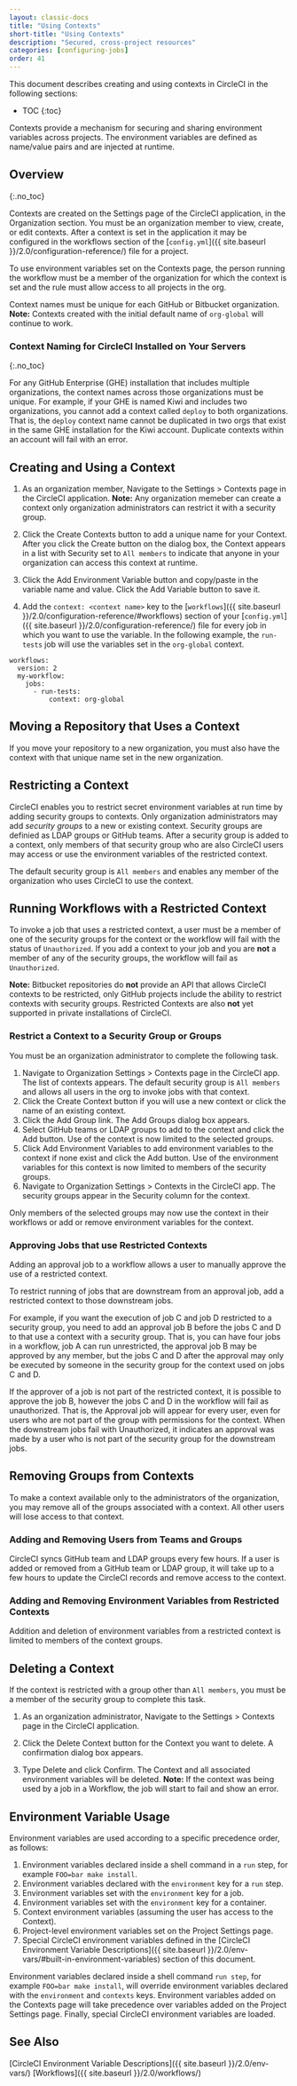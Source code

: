 ```yaml
---
layout: classic-docs
title: "Using Contexts"
short-title: "Using Contexts"
description: "Secured, cross-project resources"
categories: [configuring-jobs]
order: 41
---
```


This document describes creating and using contexts in CircleCI in the following sections:

* TOC
{:toc}

Contexts provide a mechanism for securing and sharing environment variables across projects. The environment variables are defined as name/value pairs and are injected at runtime.

## Overview
{:.no_toc}

Contexts are created on the Settings page of the CircleCI application, in the Organization section. You must be an organization member to view, create, or edit contexts. After a context is set in the application it may be configured in the workflows section of the [`config.yml`]({{ site.baseurl }}/2.0/configuration-reference/) file for a project.

To use environment variables set on the Contexts page, the person running the workflow must be a member of the organization for which the context is set and the rule must allow access to all projects in the org. 

Context names must be unique for each GitHub or Bitbucket organization. **Note:** Contexts created with the initial default name of `org-global` will continue to work. 

### Context Naming for CircleCI Installed on Your Servers
{:.no_toc}

For any GitHub Enterprise (GHE) installation that includes multiple organizations, the context names across those organizations must be unique. For example, if your GHE is named Kiwi and includes two organizations, you cannot add a context called `deploy` to both organizations. That is, the `deploy` context name cannot be duplicated in two orgs that exist in the same GHE installation for the Kiwi account. Duplicate contexts within an account will fail with an error. 

## Creating and Using a Context

1. As an organization member, Navigate to the Settings > Contexts page in the CircleCI application. **Note:** Any organization memeber can create a context only organization administrators can restrict it with a security group.

2. Click the Create Contexts button to add a unique name for your Context. After you click the Create button on the dialog box, the Context appears in a list with Security set to `All members` to indicate that anyone in your organization can access this context at runtime.

3. Click the Add Environment Variable button and copy/paste in the variable name and value. Click the Add Variable button to save it.

4. Add the `context: <context name>` key to the [`workflows`]({{ site.baseurl }}/2.0/configuration-reference/#workflows) section of your [`config.yml`]({{ site.baseurl }}/2.0/configuration-reference/) file for every job in which you want to use the variable. In the following example, the `run-tests` job will use the variables set in the `org-global` context.

```
workflows:
  version: 2
  my-workflow:
    jobs:
      - run-tests:
          context: org-global
```

## Moving a Repository that Uses a Context

If you move your repository to a new organization, you must also have the context with that unique name set in the new organization.

## Restricting a Context

CircleCI enables you to restrict secret environment variables at run time by adding security groups to contexts. Only organization administrators may add *security groups* to a new or existing context. Security groups are definied as LDAP groups or GitHub teams. After a security group is added to a context, only members of that security group who are also CircleCI users may access or use the environment variables of the restricted context. 

The default security group is `All members` and enables any member of the organization who uses CircleCI to use the context.

## Running Workflows with a Restricted Context

To invoke a job that uses a restricted context, a user must be a member of one of the security groups for the context or the workflow will fail with the status of `Unauthorized`. If you add a context to your job and you are **not** a member of any of the security groups, the workflow will fail as `Unauthorized`.

**Note:** Bitbucket repositories do **not** provide an API that allows CircleCI contexts to be restricted, only GitHub projects include the ability to restrict contexts with security groups. Restricted Contexts are also **not** yet supported in private installations of CircleCI.

### Restrict a Context to a Security Group or Groups

You must be an organization administrator to complete the following task.

1. Navigate to Organization Settings > Contexts page in the CircleCI app. The list of contexts appears. The default security group is `All members` and allows all users in the org to invoke jobs with that context.
2. Click the Create Context button if you will use a new context or click the name of an existing context.
3. Click the Add Group link. The Add Groups dialog box appears.
4. Select GitHub teams or LDAP groups to add to the context and click the Add button. Use of the context is now limited to the selected groups.
5. Click Add Environment Variables to add environment variables to the context if none exist and click the Add button. Use of the environment variables for this context is now limited to members of the security groups.
6. Navigate to Organization Settings > Contexts in the CircleCI app. The security groups appear in the Security column for the context.

Only members of the selected groups may now use the context in their workflows or add or remove environment variables for the context. 

### Approving Jobs that use Restricted Contexts

Adding an approval job to a workflow allows a user to manually approve the use of a restricted context. 

To restrict running of jobs that are downstream from an approval job, add a restricted context to those downstream jobs. 

For example, if you want the execution of job C and job D restricted to a security group, you need to add an approval job B before the jobs C and D to that use a context with a security group. That is, you can have four jobs in a workflow, job A can run unrestricted, the approval job B may be approved by any member, but the jobs C and D after the approval may only be executed by someone in the security group for the context used on jobs C and D. 

If the approver of a job is not part of the restricted context, it is possible to approve the job B, however the jobs C and D in the workflow will fail as unauthorized. That is, the Approval job will appear for every user, even for users who are not part of the group with permissions for the context. When the downstream jobs fail with Unauthorized, it indicates an approval was made by a user who is not part of the security group for the downstream jobs. 

## Removing Groups from Contexts

To make a context available only to the administrators of the organization, you may remove all of the groups associated with a context. All other users will lose access to that context.

### Adding and Removing Users from Teams and Groups

CircleCI syncs GitHub team and LDAP groups every few hours. If a user is added or removed from a GitHub team or LDAP group, it will take up to a few hours to update the CircleCI records and remove access to the context.

### Adding and Removing Environment Variables from Restricted Contexts

Addition and deletion of environment variables from a restricted context is limited to members of the context groups.

## Deleting a Context

If the context is restricted with a group other than `All members`, you must be a member of the security group to complete this task.

1. As an organization administrator, Navigate to the Settings > Contexts page in the CircleCI application.

2. Click the Delete Context button for the Context you want to delete. A confirmation dialog box appears.

3. Type Delete and click Confirm. The Context and all associated environment variables will be deleted. **Note:** If the context was being used by a job in a Workflow, the job will start to fail and show an error.

## Environment Variable Usage 

Environment variables are used according to a specific precedence order, as follows:

1. Environment variables declared inside a shell command in a `run` step, for example `FOO=bar make install`.
2. Environment variables declared with the `environment` key for a `run` step.
3. Environment variables set with the `environment` key for a job.
4. Environment variables set with the `environment` key for a container.
5. Context environment variables (assuming the user has access to the Context).
6. Project-level environment variables set on the Project Settings page.
7. Special CircleCI environment variables defined in the [CircleCI Environment Variable Descriptions]({{ site.baseurl }}/2.0/env-vars/#built-in-environment-variables) section of this document.

Environment variables declared inside a shell command `run step`, for example `FOO=bar make install`, will override environment variables declared with the `environment` and `contexts` keys. Environment variables added on the Contexts page will take precedence over variables added on the Project Settings page. Finally, special CircleCI environment variables are loaded.

## See Also

[CircleCI Environment Variable Descriptions]({{ site.baseurl }}/2.0/env-vars/) 
[Workflows]({{ site.baseurl }}/2.0/workflows/) 



